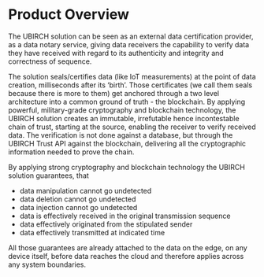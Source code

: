 # Product Overview

The UBIRCH solution can be seen as an external data certification provider, as a data notary service, giving data receivers the capability to verify data they have received with regard to its authenticity and integrity and correctness of sequence.

The solution seals/certifies data (like IoT measurements) at the point of data creation, milliseconds after its ‘birth’. Those certificates (we call them seals because there is more to them) get anchored through a two level architecture into a common ground of truth - the blockchain. By applying powerful, military-grade cryptography and blockchain technology, the UBIRCH solution creates an immutable, irrefutable hence incontestable chain of trust, starting at the source, enabling the receiver to verify received data. The verification is not done against a database, but through the UBIRCH Trust API against the blockchain, delivering all the cryptographic information needed to prove the chain. 

By applying strong cryptography and blockchain technology the UBIRCH solution guarantees, that 

- data manipulation cannot go undetected
- data deletion cannot go undetected
- data injection cannot go undetected
- data is effectively received in the original transmission sequence
- data effectively originated from the stipulated sender
- data effectively transmitted at indicated time

All those guarantees are already attached to the data on the edge, on any device itself, before data reaches the cloud and therefore applies across any system boundaries.